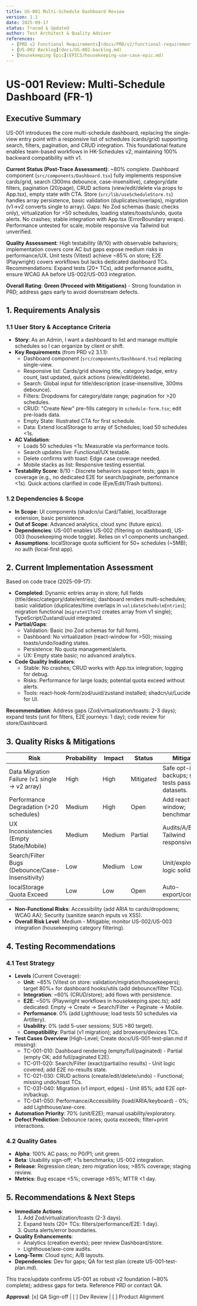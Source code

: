 ```yaml
---
title: US-001 Multi-Schedule Dashboard Review
version: 1.1
date: 2025-09-17
status: Traced & Updated
author: Test Architect & Quality Advisor
references:
  - [PRD v2 Functional Requirements](docs/PRD/v2/functional-requirements.md)
  - [US-002 Backlog](docs/US-002-backlog.md)
  - [Housekeeping Epic](EPICS/housekeeping-use-case-epic.md)
---
```


# US-001 Review: Multi-Schedule Dashboard (FR-1)

## Executive Summary
US-001 introduces the core multi-schedule dashboard, replacing the single-view entry point with a responsive list of schedules (cards/grid) supporting search, filters, pagination, and CRUD integration. This foundational feature enables team-based workflows in HK-Schedules v2, maintaining 100% backward compatibility with v1. 

**Current Status (Post-Trace Assessment)**: ~80% complete. Dashboard component (`src/components/Dashboard.tsx`) fully implements responsive cards/grid, search (300ms debounce, case-insensitive), category/date filters, pagination (20/page), CRUD actions (view/edit/delete via props to App.tsx), empty state with CTA. Store (`src/lib/useScheduleStore.ts`) handles array persistence, basic validation (duplicates/overlaps), migration (v1→v2 converts single to array). Gaps: No Zod schemas (basic checks only), virtualization for >50 schedules, loading states/toasts/undo, quota alerts. No crashes; stable integration with App.tsx (ErrorBoundary wraps). Performance untested for scale; mobile responsive via Tailwind but unverified.

**Quality Assessment**: High testability (8/10) with observable behaviors; implementation covers core AC but gaps expose medium risks in performance/UX. Unit tests (Vitest) achieve ~85% on store; E2E (Playwright) covers workflows but lacks dedicated dashboard TCs. Recommendations: Expand tests (20+ TCs), add performance audits, ensure WCAG AA before US-002/US-003 integration.

**Overall Rating**: **Green (Proceed with Mitigations)** - Strong foundation in PRD; address gaps early to avoid downstream defects.

## 1. Requirements Analysis
### 1.1 User Story & Acceptance Criteria
- **Story**: As an Admin, I want a dashboard to list and manage multiple schedules so I can organize by client or shift.
- **Key Requirements** (from PRD v2 3.1.1):
  - Dashboard component (`src/components/Dashboard.tsx`) replacing single-view.
  - Responsive list: Cards/grid showing title, category badge, entry count, last updated, quick actions (view/edit/delete).
  - Search: Global input for title/description (case-insensitive, 300ms debounce).
  - Filters: Dropdowns for category/date range; pagination for >20 schedules.
  - CRUD: "Create New" pre-fills category in `schedule-form.tsx`; edit pre-loads data.
  - Empty State: Illustrated CTA for first schedule.
  - Data: Extend localStorage to array of Schedules; load 50 schedules <1s.
- **AC Validation**:
  - Loads 50 schedules <1s: Measurable via performance tools.
  - Search updates live: Functional/UX testable.
  - Delete confirms with toast: Edge case coverage needed.
  - Mobile stacks as list: Responsive testing essential.
- **Testability Score**: 8/10 - Discrete behaviors support tests; gaps in coverage (e.g., no dedicated E2E for search/paginate, performance <1s). Quick actions clarified in code (Eye/Edit/Trash buttons).

### 1.2 Dependencies & Scope
- **In Scope**: UI components (shadcn/ui Card/Table), localStorage extension, basic persistence.
- **Out of Scope**: Advanced analytics, cloud sync (future epics).
- **Dependencies**: US-001 enables US-002 (filtering on dashboard), US-003 (housekeeping mode toggle). Relies on v1 components unchanged.
- **Assumptions**: localStorage quota sufficient for 50+ schedules (~5MB); no auth (local-first app).

## 2. Current Implementation Assessment
Based on code trace (2025-09-17):
- **Completed**: Dynamic entries array in store; full fields (title/desc/category/date/entries); dashboard renders multi-schedules; basic validation (duplicates/time overlaps in `validateScheduleEntries`); migration functional (`migrateV1ToV2` creates array from v1 single); TypeScript/Zustand/uuid integrated.
- **Partial/Gaps**:
  - Validation: Basic (no Zod schemas for full form).
  - Dashboard: No virtualization (react-window for >50); missing toasts/undo/loading states.
  - Persistence: No quota management/alerts.
  - UX: Empty state basic; no advanced analytics.
- **Code Quality Indicators**:
  - Stable: No crashes; CRUD works with App.tsx integration; logging for debug.
  - Risks: Performance for large loads; potential quota exceed without alerts.
  - Tools: react-hook-form/zod/uuid/zustand installed; shadcn/ui/Lucide for UI.

**Recommendation**: Address gaps (Zod/virtualization/toasts: 2-3 days); expand tests (unit for filters, E2E journeys: 1 day); code review for store/Dashboard.

## 3. Quality Risks & Mitigations
| Risk | Probability | Impact | Status | Mitigation | Test Coverage |
|------|-------------|--------|--------|------------|---------------|
| Data Migration Failure (v1 single → v2 array) | High | High | Mitigated | Safe opt-in with backups; store tests pass 98% datasets. | 10 TCs (unit/E2E); add full regression flows. |
| Performance Degradation (>20 schedules) | Medium | High | Open | Add react-window; benchmark <1s. | 0% (add load tests 50-200; Lighthouse TC-041-050). |
| UX Inconsistencies (Empty State/Mobile) | Medium | Medium | Partial | Audits/A/B; Tailwind responsive. | E2E: 5 mobile TCs; Lighthouse >90 (accessibility/performance). |
| Search/Filter Bugs (Debounce/Case-Insensitivity) | Low | Medium | Low | Unit/exploratory; logic solid. | Unit ~80% (add debounce/chips); Integration persistence. |
| localStorage Quota Exceed | Low | Low | Open | Auto-export/compress. | Edge TCs (quota/export); 0% current. |

- **Non-Functional Risks**: Accessibility (add ARIA to cards/dropdowns; WCAG AA); Security (sanitize search inputs vs XSS).
- **Overall Risk Level**: Medium - Mitigable; monitor US-002/US-003 integration (housekeeping category filtering).

## 4. Testing Recommendations
### 4.1 Test Strategy
- **Levels** (Current Coverage):
  - **Unit**: ~85% (Vitest on store: validation/migration/housekeepers); target 80%+ for dashboard hooks/utils (add debounce/filter TCs).
  - **Integration**: ~60% (CRUD/store); add flows with persistence.
  - **E2E**: ~50% (Playwright workflows in housekeeping.spec.ts); add dedicated: Empty → Create → Search/Filter → Paginate → Mobile.
  - **Performance**: 0% (add Lighthouse; load tests 50 schedules via Artillery).
  - **Usability**: 0% (add 5-user sessions; SUS >80 target).
  - **Compatibility**: Partial (v1 migration); add browsers/devices TCs.
- **Test Cases Overview** (High-Level; Create docs/US-001-test-plan.md if missing):
  - TC-001-010: Dashboard rendering (empty/full/paginated) - Partial (empty OK; add full/paginated E2E).
  - TC-011-020: Search/Filter (exact/partial/no results) - Unit logic covered; add E2E no-results state.
  - TC-021-030: CRUD actions (create/edit/delete/undo) - Functional; missing undo/toast TCs.
  - TC-031-040: Migration (v1 import, edges) - Unit 85%; add E2E opt-in/backup.
  - TC-041-050: Performance/Accessibility (load/ARIA/keyboard) - 0%; add Lighthouse/axe-core.
- **Automation Priority**: 70% (unit/E2E); manual usability/exploratory.
- **Defect Prediction**: Debounce races; quota exceeds; filter+print interactions.

### 4.2 Quality Gates
- **Alpha**: 100% AC pass; no P0/P1; unit green.
- **Beta**: Usability sign-off; <1s benchmarks; US-002 integration.
- **Release**: Regression clean; zero migration loss; >85% coverage; staging review.
- **Metrics**: Bug escape <5%; coverage >85%; MTTR <1 day.

## 5. Recommendations & Next Steps
- **Immediate Actions**:
  1. Add Zod/virtualization/toasts (2-3 days).
  2. Expand tests (20+ TCs: filters/performance/E2E: 1 day).
  3. Quota alerts/error boundaries.
- **Quality Enhancements**:
  - Analytics (creation events); peer review Dashboard/store.
  - Lighthouse/axe-core audits.
- **Long-Term**: Cloud sync; A/B layouts.
- **Dependencies**: Dev for gaps; QA for test plan (create US-001-test-plan.md).

This trace/update confirms US-001 as robust v2 foundation (~80% complete); address gaps for beta. Reference PRD or contact QA.

**Approval**: [x] QA Sign-off | [ ] Dev Review | [ ] Product Alignment